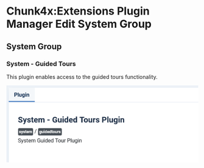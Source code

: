 # Chunk4x:Extensions Plugin Manager Edit System Group

## System Group

### System - Guided Tours

This plugin enables access to the guided tours functionality.



![Guided Tours system plugin](assets/plg_system_guidedtours.png)


